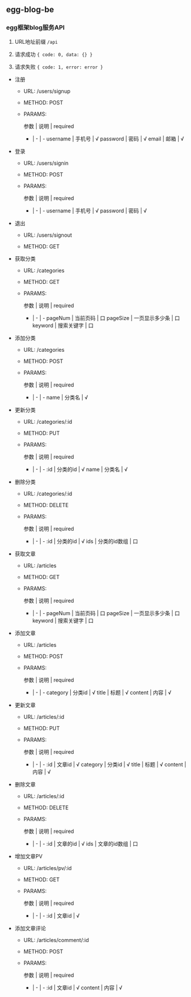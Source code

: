 ## egg-blog-be

### egg框架blog服务API

1. URL地址前缀 ` /api `

2. 请求成功 ` { code: 0, data: {} } `

3. 请求失败 ` { code: 1, error: error } `

- 注册
    - URL: /users/signup

    - METHOD: POST

    - PARAMS:
        
        参数 | 说明 | required
        - | - | -
        username | 手机号 | √
        password | 密码 | √
        email | 邮箱 | √

- 登录

    - URL: /users/signin

    - METHOD: POST

    - PARAMS:
        
        参数 | 说明 | required
        - | - | -
        username | 手机号 | √
        password | 密码 | √

- 退出

    - URL: /users/signout

    - METHOD: GET

- 获取分类

    - URL: /categories

    - METHOD: GET

    - PARAMS:
        
        参数 | 说明 | required
        - | - | -
        pageNum | 当前页码 | 口
        pageSize | 一页显示多少条 | 口
        keyword | 搜索关键字 | 口

- 添加分类

    - URL: /categories

    - METHOD: POST

    - PARAMS:
        
        参数 | 说明 | required
        - | - | -
        name | 分类名 | √

- 更新分类

    - URL: /categories/:id

    - METHOD: PUT

    - PARAMS:
        
        参数 | 说明 | required
        - | - | -
        :id | 分类的id | √
        name | 分类名 | √

- 删除分类

    - URL: /categories/:id

    - METHOD: DELETE

    - PARAMS:
        
        参数 | 说明 | required
        - | - | -
        :id | 分类的id | √
        ids | 分类的id数组 | 口

- 获取文章

    - URL: /articles

    - METHOD: GET

    - PARAMS:
        
        参数 | 说明 | required
        - | - | -
        pageNum | 当前页码 | 口
        pageSize | 一页显示多少条 | 口
        keyword | 搜索关键字 | 口

- 添加文章

    - URL: /articles

    - METHOD: POST

    - PARAMS:
        
        参数 | 说明 | required
        - | - | -
        category | 分类id | √
        title | 标题 | √
        content | 内容 | √

- 更新文章

    - URL: /articles/:id

    - METHOD: PUT

    - PARAMS:
        
        参数 | 说明 | required
        - | - | -
        :id | 文章id | √
        category | 分类id | √
        title | 标题 | √
        content | 内容 | √

- 删除文章

    - URL: /articles/:id

    - METHOD: DELETE

    - PARAMS:
        
        参数 | 说明 | required
        - | - | -
        :id | 文章的id | √
        ids | 文章的id数组 | 口

- 增加文章PV

    - URL: /articles/pv/:id

    - METHOD: GET

    - PARAMS:
        
        参数 | 说明 | required
        - | - | -
        :id | 文章id | √

- 添加文章评论

    - URL: /articles/comment/:id

    - METHOD: POST

    - PARAMS:
        
        参数 | 说明 | required
        - | - | -
        :id | 文章id | √
        content | 内容 | √

